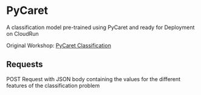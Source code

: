 # PyCaret

A classification model pre-trained using PyCaret and ready for Deployment on CloudRun

Original Workshop: [PyCaret Classification](https://github.com/DigitalProductschool/AI-Makerspace/tree/master/PyCaret-Classification)

## Requests
POST Request with JSON body containing the values for the different features of the classification problem

